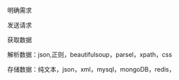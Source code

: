明确需求

发送请求

获取数据

解析数据：json,正则，beautifulsoup，parsel，xpath，css

存储数据：纯文本，json，xml，mysql，mongoDB，redis，